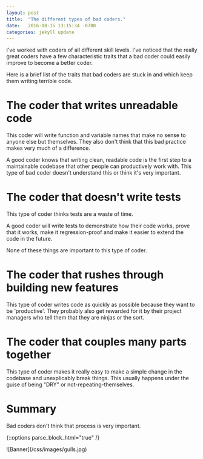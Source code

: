 ```yaml
---
layout: post
title:  "The different types of bad coders."
date:   2016-08-15 13:15:34 -0700
categories: jekyll update
---
```

I've worked with coders of all different skill levels. I've noticed that the really great coders have a few characteristic traits that a bad coder could easily improve to become a better coder.

Here is a brief list of the traits that bad coders are stuck in and which keep them writing terrible code.

# The coder that writes unreadable code

This coder will write function and variable names that make no sense to anyone else but themselves. They also don't think that this bad practice makes very much of a difference.

A good coder knows that writing clean, readable code is the first step to a maintainable codebase that other people can productively work with. This type of bad coder doesn't understand this or think it's very important.

# The coder that doesn't write tests

This type of coder thinks tests are a waste of time.

A good coder will write tests to demonstrate how their code works, prove that it works, make it regression-proof and make it easier to extend the code in the future. 

None of these things are important to this type of coder.

# The coder that rushes through building new features

This type of coder writes code as quickly as possible because they want to be 'productive'. They probably also get rewarded for it by their project managers who tell them that they are ninjas or the sort. 

# The coder that couples many parts together

This type of coder makes it really easy to make a simple change in the codebase and unexplicably break things. This usually happens under the guise of being "DRY" or not-repeating-themselves. 

# Summary

Bad coders don't think that process is very important. 


{::options parse_block_html="true" /}
<div class="header-hero">
![Banner](/css/images/gulls.jpg)
<div class="inner"></div>
</div>